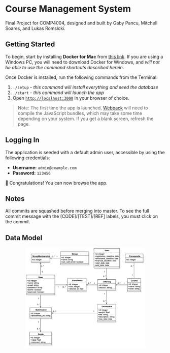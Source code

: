 # Course Management System

Final Project for COMP4004, designed and built by Gaby Pancu, Mitchell Soares, and Lukas Romsicki.

## Getting Started
To begin, start by installing **Docker for Mac** from [this link](https://docs.docker.com/docker-for-mac/install/).  If you are using a Windows PC, you will need to download Docker for Windows, and _will not be able to use the command shortcuts described herein_.

Once Docker is installed, run the following commands from the Terminal:
1. `./setup` - _this command will install everything and seed the database_
1. `./start` - _this command will launch the app_
1. Open [`http://localhost:3000`](http://localhost:3000) in your browser of choice.

> Note: The first time the app is launched, [Webpack](https://webpack.js.org) will need to compile the JavaScript bundles, which may take some time depending on your system.  If you get a blank screen, refresh the page.

## Logging In
The application is seeded with a default admin user, accessible by using the following credentials:
* **Username:** `admin@example.com`
* **Password:** `123456`

:tada: Congratulations! You can now browse the app.

## Notes

All commits are squashed before merging into master. To see the full commit message with the [CODE]/[TEST]/[REF] labels, you must click on the commit.


## Data Model

<p align="center">
  <img src="/docs/data_model_screenshot.png" width="75%" />
</p>
